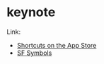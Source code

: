 # keynote
Link:
- [Shortcuts on the App Store](https://apps.apple.com/app/shortcuts/id915249334)
- [SF Symbols](https://developer.apple.com/design/human-interface-guidelines/sf-symbols/overview/)
